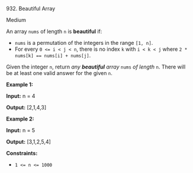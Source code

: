932\. Beautiful Array

Medium

An array `nums` of length `n` is **beautiful** if:

*   `nums` is a permutation of the integers in the range `[1, n]`.
*   For every `0 <= i < j < n`, there is no index `k` with `i < k < j` where `2 * nums[k] == nums[i] + nums[j]`.

Given the integer `n`, return _any **beautiful** array_ `nums` _of length_ `n`. There will be at least one valid answer for the given `n`.

**Example 1:**

**Input:** n = 4

**Output:** [2,1,4,3]

**Example 2:**

**Input:** n = 5

**Output:** [3,1,2,5,4]

**Constraints:**

*   `1 <= n <= 1000`